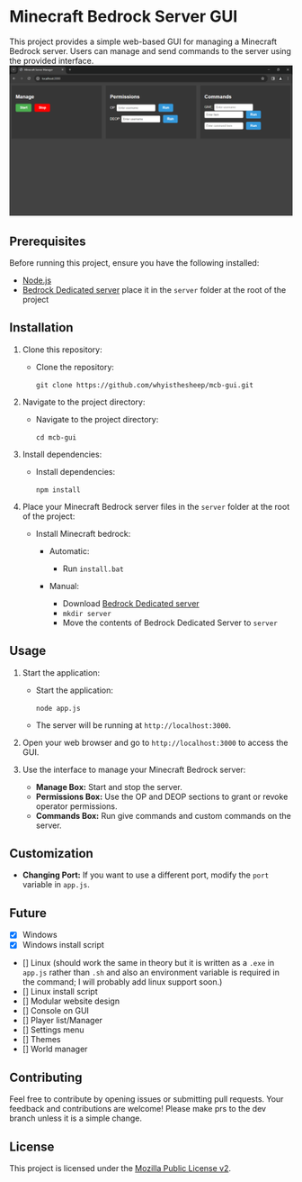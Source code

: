 # Minecraft Bedrock Server GUI

This project provides a simple web-based GUI for managing a Minecraft Bedrock server. Users can manage and send commands to the server using the provided interface.
![Screenshot](images/screenshot.png)

## Prerequisites

Before running this project, ensure you have the following installed:

- [Node.js](https://nodejs.org/)
- [Bedrock Dedicated server](https://www.minecraft.net/en-us/download/server/bedrock) place it in the ```server``` folder at the root of the project

## Installation

1. Clone this repository:

   - Clone the repository:

     ```git clone https://github.com/whyisthesheep/mcb-gui.git```

2. Navigate to the project directory:

   - Navigate to the project directory:

     ```cd mcb-gui```

3. Install dependencies:

   - Install dependencies:

     ```npm install```

4. Place your Minecraft Bedrock server files in the ```server``` folder at the root of the project:

   - Install Minecraft bedrock:
      - Automatic:
         - Run ```install.bat```

      - Manual:
         - Download [Bedrock Dedicated server](https://www.minecraft.net/en-us/download/server/bedrock)
         - ```mkdir server```
         - Move the contents of Bedrock Dedicated Server to ```server```
   
## Usage

1. Start the application:

   - Start the application:

     ```node app.js```

   - The server will be running at ```http://localhost:3000```.

2. Open your web browser and go to ```http://localhost:3000``` to access the GUI.

3. Use the interface to manage your Minecraft Bedrock server:

   - **Manage Box:** Start and stop the server.
   - **Permissions Box:** Use the OP and DEOP sections to grant or revoke operator permissions.
   - **Commands Box:** Run give commands and custom commands on the server.

## Customization

- **Changing Port:** If you want to use a different port, modify the ```port``` variable in ```app.js```.

## Future
- [x] Windows
- [x] Windows install script
- [] Linux (should work the same in theory but it is written as a `.exe` in `app.js` rather than `.sh` and also an environment variable is required in the command; I will probably add linux support soon.)
- [] Linux install script
- [] Modular website design
- [] Console on GUI
- [] Player list/Manager
- [] Settings menu
- [] Themes
- [] World manager

## Contributing

Feel free to contribute by opening issues or submitting pull requests. Your feedback and contributions are welcome! Please make prs to the dev branch unless it is a simple change.

## License

This project is licensed under the [Mozilla Public License v2](LICENSE).
